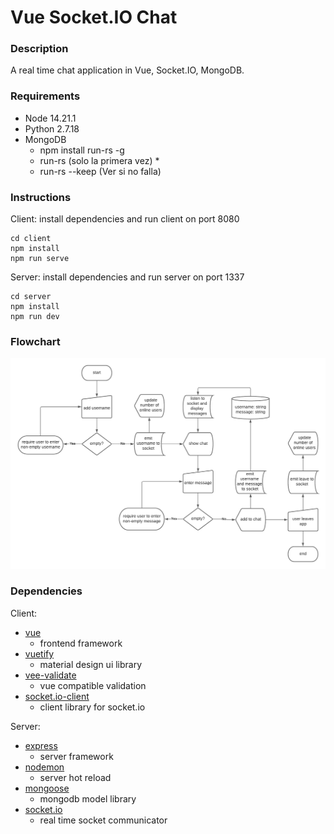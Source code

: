 # Vue Socket.IO Chat

### Description

A real time chat application in Vue, Socket.IO, MongoDB.

### Requirements

- Node 14.21.1
- Python 2.7.18
- MongoDB
  - npm install run-rs -g
  - run-rs (solo la primera vez) *
  - run-rs --keep (Ver si no falla)

### Instructions

Client: install dependencies and run client on port 8080

```
cd client
npm install
npm run serve
```

Server: install dependencies and run server on port 1337

```
cd server
npm install
npm run dev
```

### Flowchart

![screenshot](flowchart.png?raw=true "Flowchart")

### Dependencies

Client:

- [vue](https://github.com/vuejs/vue)
  - frontend framework
- [vuetify](https://github.com/vuetifyjs/vuetify)
  - material design ui library
- [vee-validate](https://github.com/logaretm/vee-validate)
  - vue compatible validation
- [socket.io-client](https://github.com/socketio/socket.io-client)
  - client library for socket.io

Server:

- [express](https://github.com/expressjs/express)
  - server framework
- [nodemon](https://github.com/remy/nodemon)
  - server hot reload
- [mongoose](https://github.com/Automattic/mongoose)
  - mongodb model library
- [socket.io](https://github.com/socketio/socket.io)
  - real time socket communicator
